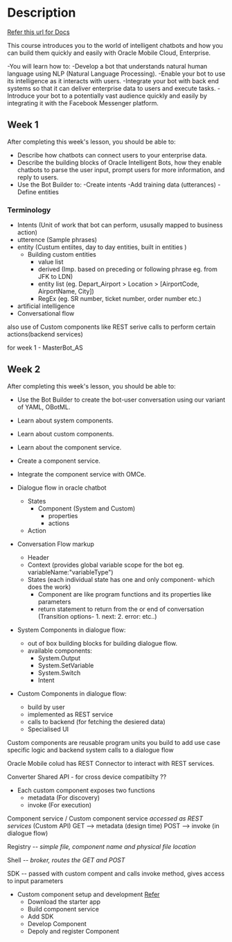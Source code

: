 # Description

[Refer this url for Docs](https://docs.oracle.com/en/cloud/paas/mobile-suite/develop/bots.html)

This course introduces you to the world of intelligent chatbots and how you can build them quickly and easily with Oracle Mobile Cloud, Enterprise.

-You will learn how to:
  -Develop a bot that understands natural human language using NLP (Natural Language Processing).
  -Enable your bot to use its intelligence as it interacts with users.
  -Integrate your bot with back end systems so that it can deliver enterprise data to users and execute tasks.
  -Introduce your bot to a potentially vast audience quickly and easily by integrating it with the Facebook Messenger platform.

## Week 1

After completing this week's lesson, you should be able to:

- Describe how chatbots can connect users to your enterprise data.
- Describe the building blocks of Oracle Intelligent Bots, how they enable chatbots to parse the user input, prompt users for more information, and reply to   users.
- Use the Bot Builder to:
  -Create intents
  -Add training data (utterances)
  -Define entities

### Terminology

- Intents (Unit of work that bot can perform, ususally mapped to business action)
- utterence (Sample phrases)
- entity (Custum entiites, day to day entities, built in entities )
  - Building custom entities
    - value list
    - derived (Imp. based on preceding or following phrase eg. from JFK to LDN)
    - entity list (eg. Depart_Airport > Location > [AirportCode, AirportName, City])
    - RegEx (eg. SR number, ticket number, order number etc.)
- artificial intelligence
- Conversational flow

also use of Custom components like REST serive calls to perform certain actions(backend services)

for week 1 - MasterBot_AS

## Week 2

After completing this week's lesson, you should be able to:

- Use the Bot Builder to create the bot-user conversation using our variant of YAML, OBotML.
- Learn about system components.
- Learn about custom components.
- Learn about the component service.
- Create a component service.
- Integrate the component service with OMCe.

- Dialogue flow in oracle chatbot
  - States
    - Component (System and Custom)
      - properties
      - actions
  - Action

- Conversation Flow markup
  - Header
  - Context (provides global variable scope for the bot eg. variableName:"variableType")
  - States (each individual state has one and only component- which does the work)
    - Component are like program functions and its properties like parameters
    - return statement to return from the or end of conversation (Transition options- 1. next: 2. error: etc..)

- System Components in dialogue flow:
  - out of box building blocks for building dialogue flow.
  - available components:
    - System.Output
    - System.SetVariable
    - System.Switch
    - Intent

- Custom Components in dialogue flow:
  - build by user
  - implemented as REST service
  - calls to backend (for fetching the desiered data)
  - Specialised UI

Custom components are reusable program units you build to add use case specific logic and backend system calls to a dialogue flow 


Oracle Mobile colud has REST Connector to interact with REST services.

Converter Shared API - for cross device compatibilty ??

- Each custom component exposes two functions
  - metadata (For discovery)
  - invoke (For execution)

Component service / Custom component service *accessed as REST services* (Custom API)
GET --> metadata (design time)
POST --> invoke (in dialogue flow)

Registry -- *simple file, component name and physical file location*

Shell -- *broker, routes the GET and POST*

SDK -- passed with custom compent and calls invoke method, gives access to input parameters

- Custom component setup and development [Refer](https://www.youtube.com/watch?time_continue=223&v=JcFf59sypfQ)
  - Download the starter app
  - Build component service 
  - Add SDK
  - Develop Component 
  - Depoly and register Component